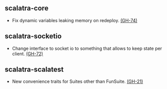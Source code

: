 ## scalatra-core
* Fix dynamic variables leaking memory on redeploy. [(GH-74)](http://github.com/scalatra/scalatra/issues/74) 

## scalatra-socketio
* Change interface to socket io to something that allows to keep state per client. [(GH-72)](http://github.com/scalatra/scalatra/issues/72)

## scalatra-scalatest
* New convenience traits for Suites other than FunSuite. [(GH-21)](http://github.com/scalatra/scalatra/issues/21)
